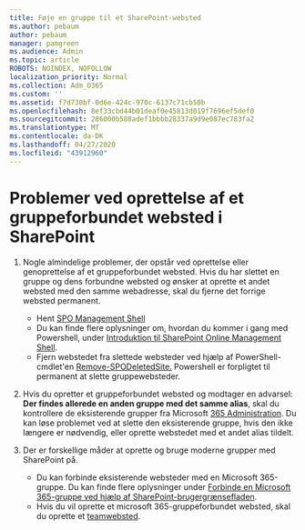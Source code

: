 ```yaml
---
title: Føje en gruppe til et SharePoint-websted
ms.author: pebaum
author: pebaum
manager: pamgreen
ms.audience: Admin
ms.topic: article
ROBOTS: NOINDEX, NOFOLLOW
localization_priority: Normal
ms.collection: Adm_O365
ms.custom: ''
ms.assetid: f7d730bf-0d6e-424c-970c-6137c71cb50b
ms.openlocfilehash: 8ef33cbd44b01deaf0e45813d019f7696ef5def0
ms.sourcegitcommit: 286000b588adef1bbbb28337a9d9e087ec783fa2
ms.translationtype: MT
ms.contentlocale: da-DK
ms.lasthandoff: 04/27/2020
ms.locfileid: "43912960"
---
```

# <a name="issues-when-creating-a-group-connected-site-in-sharepoint"></a>Problemer ved oprettelse af et gruppeforbundet websted i SharePoint

1. Nogle almindelige problemer, der opstår ved oprettelse eller genoprettelse af et gruppeforbundet websted.
Hvis du har slettet en gruppe og dens forbundne websted og ønsker at oprette et andet websted med den samme webadresse, skal du fjerne det forrige websted permanent.

   - Hent [SPO Management Shell](https://support.office.com/article/introduction-to-the-sharepoint-online-management-shell-c16941c3-19b4-4710-8056-34c034493429)
   - Du kan finde flere oplysninger om, hvordan du kommer i gang med Powershell, under [Introduktion til SharePoint Online Management Shell](https://docs.microsoft.com/powershell/module/sharepoint-online/remove-sposite).
   - Fjern webstedet fra slettede websteder ved hjælp af PowerShell-cmdlet'en [Remove-SPODeletedSite.](https://docs.microsoft.com/powershell/module/sharepoint-online/remove-sposite?view=sharepoint-ps) Powershell er forpligtet til permanent at slette gruppewebsteder.

1. Hvis du opretter et gruppeforbundet websted og modtager en advarsel: **Der findes allerede en anden gruppe med det samme alias**, skal du kontrollere de eksisterende grupper fra Microsoft [365 Administration](https://admin.microsoft.com/AdminPortal/Home#/groups). Du kan løse problemet ved at slette den eksisterende gruppe, hvis den ikke længere er nødvendig, eller oprette webstedet med et andet alias tildelt.

1. Der er forskellige måder at oprette og bruge moderne grupper med SharePoint på.

   - Du kan forbinde eksisterende websteder med en Microsoft 365-gruppe. Du kan finde flere oplysninger under [Forbinde en Microsoft 365-gruppe ved hjælp af SharePoint-brugergrænsefladen](https://docs.microsoft.com/sharepoint/dev/transform/modernize-connect-to-office365-group#connect-an-office-365-group-using-the-sharepoint-user-interface).
   - Hvis du vil oprette et microsoft 365-gruppeforbundet websted, skal du oprette et [teamwebsted](https://admin.microsoft.com/sharepoint).
